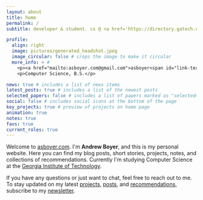 ```yaml
---
layout: about
title: home
permalink: /
subtitle: developer & student. cs @ <a href='https://directory.gatech.edu/directory/detail/Andrew/Boyer/ZnUPgG7TRJIo1QcqJFfjAfNGjE-Jf2zzmGiOToNIXG8YW6T9aPf9YRhnOHmk5oTS'>georgia tech</a>.

profile:
  align: right
  image: pictures/generated_headshot.jpeg
  image_circular: false # crops the image to make it circular
  more_info: > #
    <p><a href="mailto:asboyer.com@gmail.com">asboyer<span id="link-text">.</span>com<span id="link-text">@</span>gmail<span id="link-text">.</span>com<a/></p>
    <p>Computer Science, B.S.</p>

news: true # includes a list of news items
latest_posts: true # includes a list of the newest posts
selected_papers: false # includes a list of papers marked as "selected={true}"
social: false # includes social icons at the bottom of the page
key_projects: true # preview of projects on home page
animation: true
notes: true
favs: true
current_roles: true
---
```


Welcome to [asboyer.com](https://asboyer.com). I'm **Andrew Boyer**, and this is my personal website. Here you can find my blog posts, short stories, projects, notes, and collections of recommendations. Currently I'm studying Computer Science at the [Georgia Institute of Technology](https://www.cc.gatech.edu/).

If you have any questions or just want to chat, feel free to reach out to me. To stay updated on my latest [projects](/projects), [posts](/blog), and [recommendations](/favs), subscribe to my [newsletter](/subscribe).
